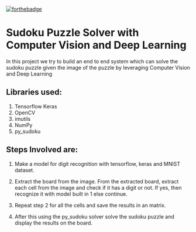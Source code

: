 [![forthebadge](https://forthebadge.com/images/badges/built-with-love.svg)](https://forthebadge.com)


# Sudoku Puzzle Solver with Computer Vision and Deep Learning


In this project we try to build an end to end system which can solve the sudoku puzzle given the image of the puzzle by leveraging Computer Vision and Deep Learning

## Libraries used:
1. Tensorflow Keras
2. OpenCV
3. imutils
4. NumPy
5. py_sudoku

## Steps Involved are:

1. Make a model for digit recognition with tensorflow, keras and MNIST dataset.

2. Extract the board from the image. From the extracted board, extract each cell from the image and check if it has a digit or not. If yes, then recognize it with model built in 1 else continue.

3. Repeat step 2 for all the cells and save the results in an matrix. 

4. After this using the py_sudoku solver solve the sudoku puzzle and display the results on the board.
